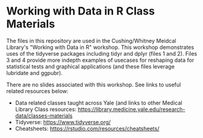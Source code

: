 # Working with Data in R Class Materials

The files in this repository are used in  the Cushing/Whitney Meidcal Library's "Working with Data in R" workshop. This workshop demonstrates uses of the tidyverse packages including tidyr and dplyr (files 1 and 2). Files 3 and 4 provide more indepth examples of usecases for reshaping data for statistical tests and graphical applications (and these files leverage lubridate and ggpubr).

There are no slides associated with this workshop. See links to useful related resources below:

* Data related classes taught across Yale (and links to other Medical Library Class resources: https://library.medicine.yale.edu/research-data/classes-materials
* Tidyverse: https://www.tidyverse.org/
* Cheatsheets: https://rstudio.com/resources/cheatsheets/
